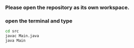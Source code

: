 ### Please open the repository as its own workspace.
### open the terminal and type
```bash
cd src
javac Main.java
java Main
```
